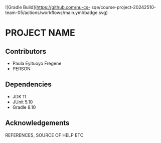 ![Gradle Build](https://github.com/nu-cs-
sqe/course-project-20242510-team-05/actions/workflows/main.yml/badge.svg)
# PROJECT NAME

## Contributors
- Paula Eyituoyo Fregene
- PERSON

## Dependencies
- JDK 11
- JUnit 5.10
- Gradle 8.10

## Acknowledgements
REFERENCES, SOURCE OF HELP ETC
